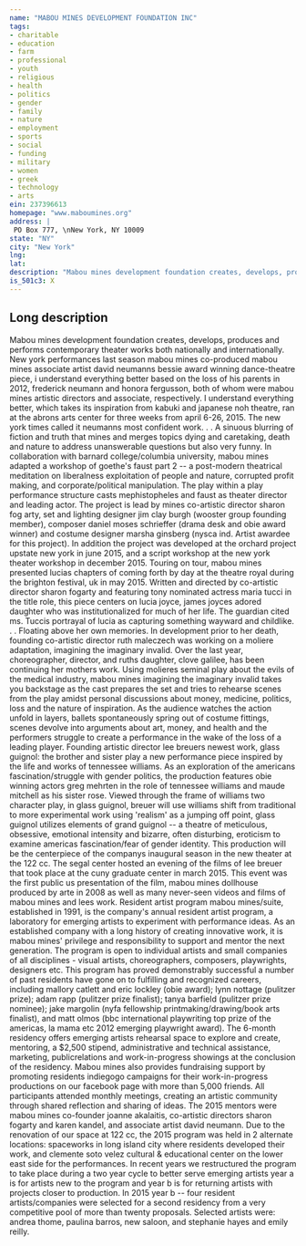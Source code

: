 ```yaml
---
name: "MABOU MINES DEVELOPMENT FOUNDATION INC"
tags:
- charitable
- education
- farm
- professional
- youth
- religious
- health
- politics
- gender
- family
- nature
- employment
- sports
- social
- funding
- military
- women
- greek
- technology
- arts
ein: 237396613
homepage: "www.maboumines.org"
address: |
 PO Box 777, \nNew York, NY 10009
state: "NY"
city: "New York"
lng: 
lat: 
description: "Mabou mines development foundation creates, develops, produces and performs contemporary theater works both nationally and internationally. "
is_501c3: X
---
```


## Long description

Mabou mines development foundation creates, develops, produces and performs contemporary theater works both nationally and internationally. New york performances last season mabou mines co-produced mabou mines associate artist david neumanns bessie award winning dance-theatre piece, i understand everything better based on the loss of his parents in 2012, frederick neumann and honora fergusson, both of whom were mabou mines artistic directors and associate, respectively. I understand everything better, which takes its inspiration from kabuki and japanese noh theatre, ran at the abrons arts center for three weeks from april 6-26, 2015. The new york times called it neumanns most confident work. . . A sinuous blurring of fiction and truth that mines and merges topics dying and caretaking, death and nature to address unanswerable questions but also very funny. In collaboration with barnard college/columbia university, mabou mines adapted a workshop of goethe's faust part 2 -- a post-modern theatrical meditation on liberalness exploitation of people and nature, corrupted profit making, and corporate/political manipulation. The play within a play performance structure casts mephistopheles and faust as theater director and leading actor. The project is lead by mines co-artistic director sharon fog arty, set and lighting designer jim clay burgh (wooster group founding member), composer daniel moses schrieffer (drama desk and obie award winner) and costume designer marsha ginsberg (nysca ind. Artist awardee for this project). In addition the project was developed at the orchard project upstate new york in june 2015, and a script workshop at the new york theater workshop in december 2015. Touring on tour, mabou mines presented lucias chapters of coming forth by day at the theatre royal during the brighton festival, uk in may 2015. Written and directed by co-artistic director sharon fogarty and featuring tony nominated actress maria tucci in the title role, this piece centers on lucia joyce, james joyces adored daughter who was institutionalized for much of her life. The guardian cited ms. Tuccis portrayal of lucia as capturing something wayward and childlike. . . Floating above her own memories. In development prior to her death, founding co-artistic director ruth maleczech was working on a moliere adaptation, imagining the imaginary invalid. Over the last year, choreographer, director, and ruths daughter, clove galilee, has been continuing her mothers work. Using molieres seminal play about the evils of the medical industry, mabou mines imagining the imaginary invalid takes you backstage as the cast prepares the set and tries to rehearse scenes from the play amidst personal discussions about money, medicine, politics, loss and the nature of inspiration. As the audience watches the action unfold in layers, ballets spontaneously spring out of costume fittings, scenes devolve into arguments about art, money, and health and the performers struggle to create a performance in the wake of the loss of a leading player. Founding artistic director lee breuers newest work, glass guignol: the brother and sister play a new performance piece inspired by the life and works of tennessee williams. As an exploration of the americans fascination/struggle with gender politics, the production features obie winning actors greg mehrten in the role of tennessee williams and maude mitchell as his sister rose. Viewed through the frame of williams two character play, in glass guignol, breuer will use williams shift from traditional to more experimental work using 'realism' as a jumping off point, glass guignol utilizes elements of grand guignol -- a theatre of meticulous, obsessive, emotional intensity and bizarre, often disturbing, eroticism to examine americas fascination/fear of gender identity. This production will be the centerpiece of the companys inaugural season in the new theater at the 122 cc. The segal center hosted an evening of the films of lee breuer that took place at the cuny graduate center in march 2015. This event was the first public us presentation of the film, mabou mines dollhouse produced by arte in 2008 as well as many never-seen videos and films of mabou mines and lees work. Resident artist program mabou mines/suite, established in 1991, is the company's annual resident artist program, a laboratory for emerging artists to experiment with performance ideas. As an established company with a long history of creating innovative work, it is mabou mines' privilege and responsibility to support and mentor the next generation. The program is open to individual artists and small companies of all disciplines - visual artists, choreographers, composers, playwrights, designers etc. This program has proved demonstrably successful a number of past residents have gone on to fulfilling and recognized careers, including mallory catlett and eric lockley (obie award); lynn nottage (pulitzer prize); adam rapp (pulitzer prize finalist); tanya barfield (pulitzer prize nominee); jake margolin (nyfa fellowship printmaking/drawing/book arts finalist), and matt olmos (bbc international playwriting top prize of the americas, la mama etc 2012 emerging playwright award). The 6-month residency offers emerging artists rehearsal space to explore and create, mentoring, a $2,500 stipend, administrative and technical assistance, marketing, publicrelations and work-in-progress showings at the conclusion of the residency. Mabou mines also provides fundraising support by promoting residents indiegogo campaigns for their work-in-progress productions on our facebook page with more than 5,000 friends. All participants attended monthly meetings, creating an artistic community through shared reflection and sharing of ideas. The 2015 mentors were mabou mines co-founder joanne akalaitis, co-artistic directors sharon fogarty and karen kandel, and associate artist david neumann. Due to the renovation of our space at 122 cc, the 2015 program was held in 2 alternate locations: spaceworks in long island city where residents developed their work, and clemente soto velez cultural & educational center on the lower east side for the performances. In recent years we restructured the program to take place during a two year cycle to better serve emerging artists year a is for artists new to the program and year b is for returning artists with projects closer to production. In 2015 year b -- four resident artists/companies were selected for a second residency from a very competitive pool of more than twenty proposals. Selected artists were: andrea thome, paulina barros, new saloon, and stephanie hayes and emily reilly. 

